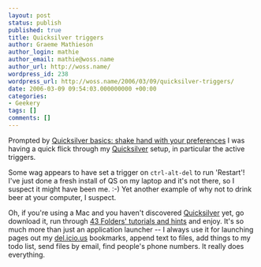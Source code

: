 ```yaml
---
layout: post
status: publish
published: true
title: Quicksilver triggers
author: Graeme Mathieson
author_login: mathie
author_email: mathie@woss.name
author_url: http://woss.name/
wordpress_id: 238
wordpress_url: http://woss.name/2006/03/09/quicksilver-triggers/
date: 2006-03-09 09:54:03.000000000 +00:00
categories:
- Geekery
tags: []
comments: []
---
```

Prompted by [Quicksilver basics: shake hand with your preferences](http://www.tuaw.com/2006/03/08/quicksilver-basics-shake-hands-with-your-preferences/) I was having a quick flick through my [Quicksilver](http://quicksilver.blacktree.com/) setup, in particular the active triggers.

Some wag appears to have set a trigger on `ctrl-alt-del` to run 'Restart'!  I've just done a fresh install of QS on my laptop and it's not there, so I suspect it might have been me. :-)  Yet another example of why not to drink beer at your computer, I suspect.

Oh, if you're using a Mac and you haven't discovered [Quicksilver](http://quicksilver.blacktree.com/) yet, go download it, run through [43 Folders' tutorials and hints](http://www.43folders.com/category/quicksilver/) and enjoy.  It's so much more than just an application launcher -- I always use it for launching pages out my [del.icio.us](http://del.icio.us/) bookmarks, append text to files, add things to my todo list, send files by email, find people's phone numbers.  It really does everything.
